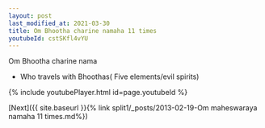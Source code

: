 ```yaml
---
layout: post
last_modified_at: 2021-03-30
title: Om Bhootha charine namaha 11 times
youtubeId: cstSKfl4vYU
---
```

 
 
Om Bhootha charine nama 
 
 -  Who travels with Bhoothas( Five elements/evil spirits) 
 
  
 
  
 
 
 
 
 
 


{% include youtubePlayer.html id=page.youtubeId %}
 
[Next]({{ site.baseurl }}{% link  split1/_posts/2013-02-19-Om maheswaraya namaha 11 times.md%})
 
